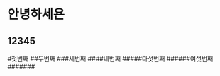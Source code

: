 안녕하세욘
=========
12345
-----
#첫번째
##두번째
###세번째
####네번째
#####다섯번째
######여섯번째
#######
<!---
KMJ1324/KMJ1324 is a ✨ special ✨ repository because its `README.md` (this file) appears on your GitHub profile.
You can click the Preview link to take a look at your changes.
--->
